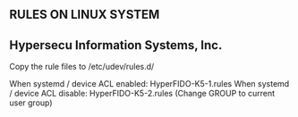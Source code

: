 ## RULES ON LINUX SYSTEM
## Hypersecu Information Systems, Inc.


Copy the rule files to /etc/udev/rules.d/

When systemd / device ACL enabled: HyperFIDO-K5-1.rules
When systemd / device ACL disable: HyperFIDO-K5-2.rules
(Change GROUP to current user group)